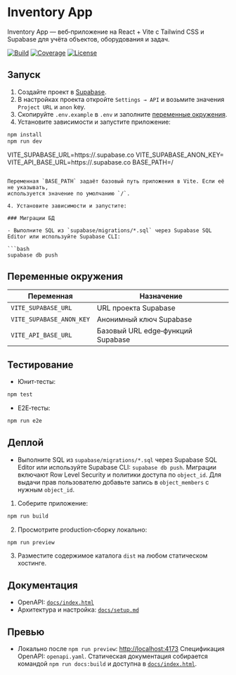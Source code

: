 # Inventory App

Inventory App — веб‑приложение на React + Vite с Tailwind CSS и Supabase для учёта объектов, оборудования и задач.

[![Build](https://github.com/devyjones991-ai/inventory-app/actions/workflows/supabase-migrate.yml/badge.svg)](https://github.com/devyjones991-ai/inventory-app/actions)
[![Coverage](https://img.shields.io/codecov/c/github/devyjones991-ai/inventory-app)](https://codecov.io/gh/devyjones991-ai/inventory-app)
[![License](https://img.shields.io/github/license/devyjones991-ai/inventory-app)](LICENSE)

## Запуск

1. Создайте проект в [Supabase](https://supabase.com/).
2. В настройках проекта откройте `Settings → API` и возьмите значения `Project URL` и `anon` key.
3. Скопируйте `.env.example` в `.env` и заполните [переменные окружения](#переменные-окружения).
4. Установите зависимости и запустите приложение:

```bash
npm install
npm run dev
```
VITE_SUPABASE_URL=https://<project-ref>.supabase.co
VITE_SUPABASE_ANON_KEY=<anon-key>
VITE_API_BASE_URL=https://<project-ref>.supabase.co
BASE_PATH=/
```

Переменная `BASE_PATH` задаёт базовый путь приложения в Vite. Если её не указывать,
используется значение по умолчанию `/`.

4. Установите зависимости и запустите:

### Миграции БД

- Выполните SQL из `supabase/migrations/*.sql` через Supabase SQL Editor или используйте Supabase CLI:

```bash
supabase db push
```

## Переменные окружения

| Переменная               | Назначение                        |
| ------------------------ | --------------------------------- |
| `VITE_SUPABASE_URL`      | URL проекта Supabase              |
| `VITE_SUPABASE_ANON_KEY` | Анонимный ключ Supabase           |
| `VITE_API_BASE_URL`      | Базовый URL edge‑функций Supabase |

## Тестирование

- Юнит‑тесты:

```bash
npm test
```

- E2E‑тесты:

```bash
npm run e2e
```

## Деплой
- Выполните SQL из `supabase/migrations/*.sql` через Supabase SQL Editor или используйте Supabase CLI: `supabase db push`.
  Миграции включают Row Level Security и политики доступа по `object_id`. Для выдачи прав пользователю добавьте запись в `object_members` с нужным `object_id`.

1. Соберите приложение:

```bash
npm run build
```

2. Просмотрите production‑сборку локально:

```bash
npm run preview
```

3. Разместите содержимое каталога `dist` на любом статическом хостинге.

## Документация

- OpenAPI: [`docs/index.html`](docs/index.html)
- Архитектура и настройка: [`docs/setup.md`](docs/setup.md)

## Превью

- Локально после `npm run preview`: [http://localhost:4173](http://localhost:4173)
Спецификация OpenAPI: `openapi.yaml`. Статическая документация собирается командой `npm run docs:build` и доступна в [`docs/index.html`](docs/index.html).
